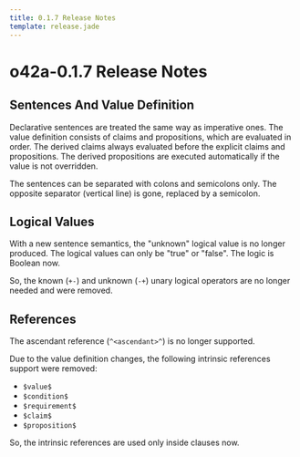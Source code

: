 ```yaml
---
title: 0.1.7 Release Notes
template: release.jade
---
```


o42a-0.1.7 Release Notes
========================

Sentences And Value Definition
------------------------------

Declarative sentences are treated the same way as imperative ones. The value
definition consists of claims and propositions, which are evaluated in  order.
The derived claims always evaluated before the explicit claims and propositions.
The derived propositions are executed automatically if the value is not
overridden.

The sentences can be separated with colons and semicolons only. The opposite
separator (vertical line) is gone, replaced by a semicolon.


Logical Values
--------------

With a new sentence semantics, the "unknown" logical value is no longer
produced. The logical values can only be "true" or "false". The logic is
Boolean now.

So, the known (`+-`) and unknown (`-+`) unary logical operators are no longer
needed and were removed.


References
----------

The ascendant reference (`^<ascendant>^`) is no longer supported.

Due to the value definition changes, the following intrinsic references support
were removed:

* `$value$`
* `$condition$`
* `$requirement$`
* `$claim$`
* `$proposition$`

So, the intrinsic references are used only inside clauses now.
